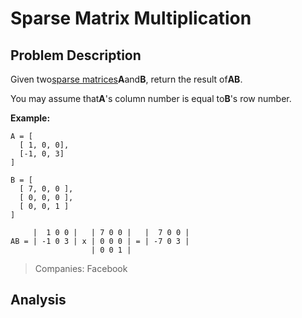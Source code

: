 # Sparse Matrix Multiplication

## Problem Description

Given two[sparse matrices](https://en.wikipedia.org/wiki/Sparse_matrix)**A**and**B**, return the result of**AB**.

You may assume that**A**'s column number is equal to**B**'s row number.

**Example:**

```
A = [
  [ 1, 0, 0],
  [-1, 0, 3]
]

B = [
  [ 7, 0, 0 ],
  [ 0, 0, 0 ],
  [ 0, 0, 1 ]
]

     |  1 0 0 |   | 7 0 0 |   |  7 0 0 |
AB = | -1 0 3 | x | 0 0 0 | = | -7 0 3 |
                  | 0 0 1 |
```



> Companies: Facebook

## Analysis



